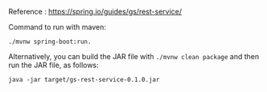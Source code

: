 Reference : https://spring.io/guides/gs/rest-service/

Command to run with maven:
~~~
./mvnw spring-boot:run. 
~~~
Alternatively, you can build the JAR file with ```./mvnw clean package``` and then run the JAR file, as follows:
~~~
java -jar target/gs-rest-service-0.1.0.jar
~~~
